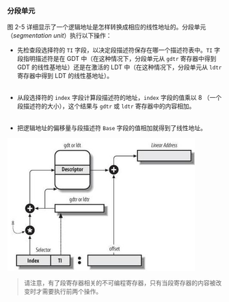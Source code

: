 ### 分段单元

图 2-5 详细显示了一个逻辑地址是怎样转换成相应的线性地址的。分段单元（*segmentation unit*）执行以下操作：

- 先检查段选择符的 `TI` 字段，以决定段描述符保存在哪一个描述符表中。`TI` 字段指明描述符是在 GDT 中（在这种情况下，分段单元从 `gdtr` 寄存器中得到 GDT 的线性基地址）还是在激活的 LDT 中（在这种情况下，分段单元从 `ldtr` 寄存器中得到 LDT 的线性基地址）。  
&emsp;

- 从段选择符的 `index` 字段计算段描述符的地址，`index` 字段的值乘以 8 （一个段描述符的大小），这个结果与 `gdtr` 或 `ldtr` 寄存器中的内容相加。  
&emsp;

- 把逻辑地址的偏移量与段描述符 `Base` 字段的值相加就得到了线性地址。

![图 2-5：逻辑地址的转换](../static/2_5.jpeg)

> 请注意，有了段寄存器相关的不可编程寄存器，只有当段寄存器的内容被改变时才需要执行前两个操作。
